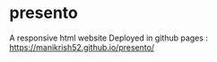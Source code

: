 # presento
A responsive html website
Deployed in github pages : https://manikrish52.github.io/presento/
